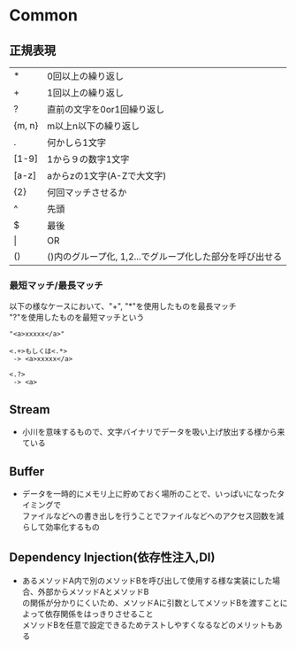 # Common

## **正規表現**

|||
|---|---|
|\*|0回以上の繰り返し|
|+|1回以上の繰り返し|
|?|直前の文字を0or1回繰り返し|
|{m, n}|m以上n以下の繰り返し|
|. |何かしら1文字|
|[1-9]|1から９の数字1文字|
|[a-z]|aからzの1文字(A-Zで大文字)|
|{2}|何回マッチさせるか|
|^|先頭|
|$|最後|
|\||OR|
|()|()内のグループ化, $1,$2...でグループ化した部分を呼び出せる|

### **最短マッチ/最長マッチ**
以下の様なケースにおいて、"+", "*"を使用したものを最長マッチ</br>
"?"を使用したものを最短マッチという
```
"<a>xxxxx</a>"

<.+>もしくは<.*>
 -> <a>xxxxx</a>

<.?>
 -> <a>
```

## **Stream**
- 小川を意味するもので、文字バイナリでデータを吸い上げ放出する様から来ている

## **Buffer**
- データを一時的にメモリ上に貯めておく場所のことで、いっぱいになったタイミングで</br>
ファイルなどへの書き出しを行うことでファイルなどへのアクセス回数を減らして効率化するもの

## **Dependency Injection(依存性注入,DI)**
- あるメソッドA内で別のメソッドBを呼び出して使用する様な実装にした場合、外部からメソッドAとメソッドB</br>
  の関係が分かりにくいため、メソッドAに引数としてメソッドBを渡すことによって依存関係をはっきりさせること</br>
  メソッドBを任意で設定できるためテストしやすくなるなどのメリットもある
